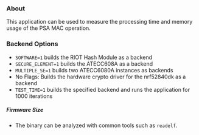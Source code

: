 ### About

This application can be used to measure the processing time and memory usage of the PSA MAC operation.

### Backend Options
- `SOFTWARE=1` builds the RIOT Hash Module as a backend
- `SECURE_ELEMENT=1` builds the ATECC608A as a backend
- `MULTIPLE_SE=1` builds two ATECC6080A instances as backends
- No Flags: Builds the hardware crypto driver for the nrf52840dk as a backend
- `TEST_TIME=1` builds the specified backend and runs the application for 1000 iterations

##### Firmware Size
- The binary can be analyzed with common tools such as `readelf`.